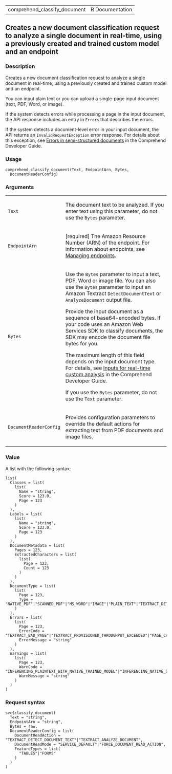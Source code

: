 <table style="width: 100%;">
<tbody>
<tr class="odd">
<td>comprehend_classify_document</td>
<td style="text-align: right;">R Documentation</td>
</tr>
</tbody>
</table>

## Creates a new document classification request to analyze a single document in real-time, using a previously created and trained custom model and an endpoint

### Description

Creates a new document classification request to analyze a single
document in real-time, using a previously created and trained custom
model and an endpoint.

You can input plain text or you can upload a single-page input document
(text, PDF, Word, or image).

If the system detects errors while processing a page in the input
document, the API response includes an entry in `Errors` that describes
the errors.

If the system detects a document-level error in your input document, the
API returns an `InvalidRequestException` error response. For details
about this exception, see [Errors in semi-structured
documents](https://docs.aws.amazon.com/comprehend/latest/dg/) in the
Comprehend Developer Guide.

### Usage

    comprehend_classify_document(Text, EndpointArn, Bytes,
      DocumentReaderConfig)

### Arguments

<table>
<colgroup>
<col style="width: 35%" />
<col style="width: 65%" />
</colgroup>
<tbody>
<tr class="odd">
<td><code id="comprehend_classify_document_:_Text">Text</code></td>
<td><p>The document text to be analyzed. If you enter text using this
parameter, do not use the <code>Bytes</code> parameter.</p></td>
</tr>
<tr class="even">
<td><code
id="comprehend_classify_document_:_EndpointArn">EndpointArn</code></td>
<td><p>[required] The Amazon Resource Number (ARN) of the endpoint. For
information about endpoints, see <a
href="https://docs.aws.amazon.com/comprehend/latest/dg/manage-endpoints.html">Managing
endpoints</a>.</p></td>
</tr>
<tr class="odd">
<td><code id="comprehend_classify_document_:_Bytes">Bytes</code></td>
<td><p>Use the <code>Bytes</code> parameter to input a text, PDF, Word
or image file. You can also use the <code>Bytes</code> parameter to
input an Amazon Textract <code>DetectDocumentText</code> or
<code>AnalyzeDocument</code> output file.</p>
<p>Provide the input document as a sequence of base64-encoded bytes. If
your code uses an Amazon Web Services SDK to classify documents, the SDK
may encode the document file bytes for you.</p>
<p>The maximum length of this field depends on the input document type.
For details, see <a
href="https://docs.aws.amazon.com/comprehend/latest/dg/idp-inputs-sync.html">Inputs
for real-time custom analysis</a> in the Comprehend Developer Guide.</p>
<p>If you use the <code>Bytes</code> parameter, do not use the
<code>Text</code> parameter.</p></td>
</tr>
<tr class="even">
<td><code
id="comprehend_classify_document_:_DocumentReaderConfig">DocumentReaderConfig</code></td>
<td><p>Provides configuration parameters to override the default actions
for extracting text from PDF documents and image files.</p></td>
</tr>
</tbody>
</table>

### Value

A list with the following syntax:

    list(
      Classes = list(
        list(
          Name = "string",
          Score = 123.0,
          Page = 123
        )
      ),
      Labels = list(
        list(
          Name = "string",
          Score = 123.0,
          Page = 123
        )
      ),
      DocumentMetadata = list(
        Pages = 123,
        ExtractedCharacters = list(
          list(
            Page = 123,
            Count = 123
          )
        )
      ),
      DocumentType = list(
        list(
          Page = 123,
          Type = "NATIVE_PDF"|"SCANNED_PDF"|"MS_WORD"|"IMAGE"|"PLAIN_TEXT"|"TEXTRACT_DETECT_DOCUMENT_TEXT_JSON"|"TEXTRACT_ANALYZE_DOCUMENT_JSON"
        )
      ),
      Errors = list(
        list(
          Page = 123,
          ErrorCode = "TEXTRACT_BAD_PAGE"|"TEXTRACT_PROVISIONED_THROUGHPUT_EXCEEDED"|"PAGE_CHARACTERS_EXCEEDED"|"PAGE_SIZE_EXCEEDED"|"INTERNAL_SERVER_ERROR",
          ErrorMessage = "string"
        )
      ),
      Warnings = list(
        list(
          Page = 123,
          WarnCode = "INFERENCING_PLAINTEXT_WITH_NATIVE_TRAINED_MODEL"|"INFERENCING_NATIVE_DOCUMENT_WITH_PLAINTEXT_TRAINED_MODEL",
          WarnMessage = "string"
        )
      )
    )

### Request syntax

    svc$classify_document(
      Text = "string",
      EndpointArn = "string",
      Bytes = raw,
      DocumentReaderConfig = list(
        DocumentReadAction = "TEXTRACT_DETECT_DOCUMENT_TEXT"|"TEXTRACT_ANALYZE_DOCUMENT",
        DocumentReadMode = "SERVICE_DEFAULT"|"FORCE_DOCUMENT_READ_ACTION",
        FeatureTypes = list(
          "TABLES"|"FORMS"
        )
      )
    )
